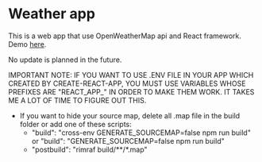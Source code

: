 # Weather app

This is a web app that use OpenWeatherMap api and React framework. Demo [here](https://tung2389.github.io/weather-app/).

No update is planned in the future.

IMPORTANT NOTE: IF YOU WANT TO USE .ENV FILE IN YOUR APP WHICH CREATED BY CREATE-REACT-APP, YOU MUST USE VARIABLES WHOSE PREFIXES ARE "REACT_APP_" IN ORDER TO MAKE THEM WORK. IT TAKES ME A LOT OF TIME TO FIGURE OUT THIS.

- If you want to hide your source map, delete all .map file in the build folder or add one of these scripts:
  - "build": "cross-env GENERATE_SOURCEMAP=false npm run build" or "build": "GENERATE_SOURCEMAP=false npm run build"
  - "postbuild": "rimraf build/**/*.map"
